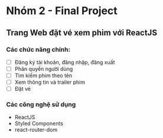 # Nhóm 2 - Final Project

## Trang Web đặt vé xem phim với ReactJS

### Các chức năng chính:

-   [ ] Đăng ký tài khoản, đăng nhập, đăng xuất
-   [ ] Phân quyền người dùng
-   [ ] Tìm kiếm phim theo tên
-   [ ] Xem thông tin và trailer phim
-   [ ] Đặt vé

### Các công nghệ sử dụng

-   ReactJS
-   Styled Components
-   react-router-dom
